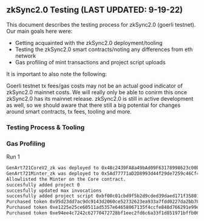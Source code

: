 ## zkSync2.0 Testing (LAST UPDATED: 9-19-22)

This document describes the testing process for zkSync2.0 (goerli testnet). Our main goals here were:

- Getting acquainted with the zkSync2.0 deployment/tooling
- Testing the zkSync2.0 smart contracts/noting any differences from eth network
- Gas profiling of mint transactions and project script uploads

It is important to also note the following:

Goerli testnet tx fees/gas costs may not be an actual good indicator of zkSync2.0 mainnet costs. We will really only be able to conirm this once zkSync2.0 has its mainnet release. zkSync2.0 is still in active development as well, so we should aware that there still a big potential for changes around smart contracts, tx fees, tooling and more.

### Testing Process & Tooling

### Gas Profiling

Run 1

```bash
GenArt721CoreV2_zk was deployed to 0x48c2439FA8a49bAd09F63178998623c00bd76515
GenArt721Minter_zk was deployed to 0x5Ad77771aD2D8993d44f29de7259c46Cf4484D7C
Allowlisted the Minter on the Core contract.
succesfully added project 0
succesfully updated max invocations
succesfully added project script 0xbf00c01cbd9f5b2d9cded39daed171f35801e152301b7dedec0553d503330139
Purchased token 0x95d23dd7ac9dc9143d2060ce52732623ea933a7fdd0227da2bb78467a84da0fa
Purchased token 0xe1225e25ce60511ad5357e64658067135f4ccfe848d766291e99e5c24b0ea9bc
Purchased token 0xe94ee4c7242c62770472728bf1eec2fd6c6a33f1d851971bffb069341
```
